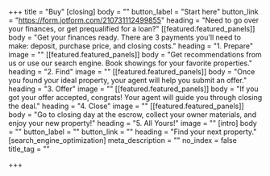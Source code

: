 +++
title = "Buy"
[closing]
body = ""
button_label = "Start here"
button_link = "https://form.jotform.com/210731112499855"
heading = "Need to go over your finances, or get prequalified for a loan?"
[[featured.featured_panels]]
body = "Get your finances ready. There are 3 payments you'll need to make: deposit, purchase price, and closing costs."
heading = "1. Prepare"
image = ""
[[featured.featured_panels]]
body = "Get recommendations from us or use our search engine. Book showings for your favorite properties."
heading = "2. Find"
image = ""
[[featured.featured_panels]]
body = "Once you found your ideal property, your agent will help you submit an offer."
heading = "3. Offer"
image = ""
[[featured.featured_panels]]
body = "If you got your offer accepted, congrats! Your agent will guide you through closing the deal."
heading = "4. Close"
image = ""
[[featured.featured_panels]]
body = "Go to closing day at the escrow, collect your owner materials, and enjoy your new property!"
heading = "5. All Yours!"
image = ""
[intro]
body = ""
button_label = ""
button_link = ""
heading = "Find your next property."
[search_engine_optimization]
meta_description = ""
no_index = false
title_tag = ""

+++

